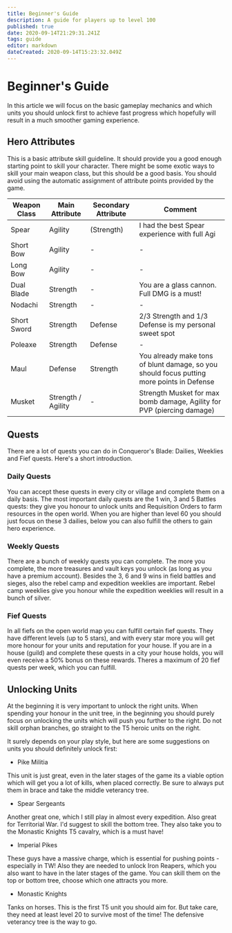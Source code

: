 ```yaml
---
title: Beginner's Guide
description: A guide for players up to level 100
published: true
date: 2020-09-14T21:29:31.241Z
tags: guide
editor: markdown
dateCreated: 2020-09-14T15:23:32.049Z
---
```


# Beginner's Guide

In this article we will focus on the basic gameplay mechanics and which units you should unlock first to achieve fast progress which hopefully will result in a much smoother gaming experience.

## Hero Attributes

This is a basic attribute skill guideline. It should provide you a good enough starting point to skill your character. There might be some exotic ways to skill your main weapon class, but this should be a good basis. You should avoid using the automatic assignment of attribute points provided by the game.

| Weapon Class | Main Attribute     | Secondary Attribute | Comment                                                                                   |
|--------------|------------------- |-------------------- |-------------------------------------------------------------------------------------------|
| Spear        | Agility            | (Strength)          | I had the best Spear experience with full Agi                                             |
| Short Bow    | Agility            | -                   | -                                                                                         |
| Long Bow     | Agility            | -                   | -                                                                                         |
| Dual Blade   | Strength           | -                   | You are a glass cannon. Full DMG is a must!                                               |
| Nodachi      | Strength           | -                   | -                                                                                         |
| Short Sword  | Strength           | Defense             | 2/3 Strength and 1/3 Defense is my personal sweet spot                                    |
| Poleaxe      | Strength           | Defense             | -                                                                                         |
| Maul         | Defense            | Strength            | You already make tons of blunt damage, so you should focus putting more points in Defense |
| Musket       | Strength / Agility | -                   | Strength Musket for max bomb damage, Agility for PVP (piercing damage)                    |

## Quests

There are a lot of quests you can do in Conqueror's Blade: Dailies, Weeklies and Fief quests. Here's a short introduction.

### Daily Quests

You can accept these quests in every city or village and complete them on a daily basis. The most important daily quests are the 1 win, 3 and 5 Battles quests: they give you honour to unlock units and Requisition Orders to farm resources in the open world. When you are higher than level 60 you should just focus on these 3 dailies, below you can also fulfill the others to gain hero experience.

### Weekly Quests

There are a bunch of weekly quests you can complete. The more you complete, the more treasures and vault keys you unlock (as long as you have a premium account). Besides the 3, 6 and 9 wins in field battles and sieges, also the rebel camp and expedition weeklies are important. Rebel camp weeklies give you honour while the expedition weeklies will result in a bunch of silver.

### Fief Quests

In all fiefs on the open world map you can fulfill certain fief quests. They have different levels (up to 5 stars), and with every star more you will get more honour for your units and reputation for your house. If you are in a house (guild) and complete these quests in a city your house holds, you will even receive a 50% bonus on these rewards. Theres a maximum of 20 fief quests per week, which you can fulfill.

## Unlocking Units

At the beginning it is very important to unlock the right units. When spending your honour in the unit tree, in the beginning you should purely focus on unlocking the units which will push you further to the right. Do not skill orphan branches, go straight to the T5 heroic units on the right.

It surely depends on your play style, but here are some suggestions on units you should definitely unlock first:

- Pike Militia

This unit is just great, even in the later stages of the game its a viable option which will get you a lot of kills, when placed correctly. Be sure to always put them in brace and take the middle veterancy tree.

- Spear Sergeants

Another great one, which I still play in almost every expedition. Also great for Territorial War. I'd suggest to skill the bottom tree. They also take you to the Monastic Knights T5 cavalry, which is a must have!

- Imperial Pikes

These guys have a massive charge, which is essential for pushing points - especially in TW! Also they are needed to unlock Iron Reapers, which you also want to have in the later stages of the game. You can skill them on the top or bottom tree, choose which one attracts you more.

- Monastic Knights

Tanks on horses. This is the first T5 unit you should aim for. But take care, they need at least level 20 to survive most of the time! The defensive veterancy tree is the way to go.